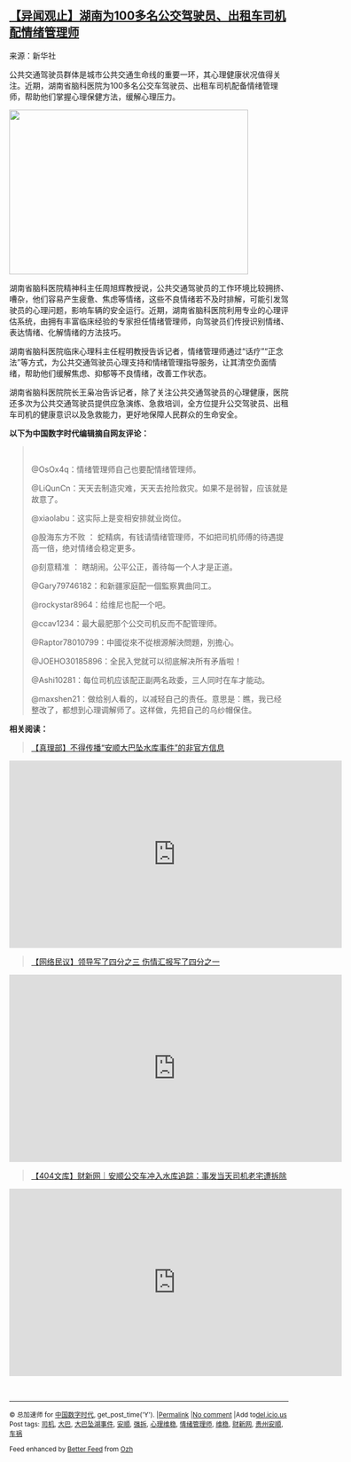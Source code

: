 <!--1594888357000-->
[【异闻观止】湖南为100多名公交驾驶员、出租车司机配情绪管理师](https://chinadigitaltimes.net/chinese/2020/07/%e3%80%90%e5%bc%82%e9%97%bb%e8%a7%82%e6%ad%a2%e3%80%91%e6%b9%96%e5%8d%97%e4%b8%ba100%e5%a4%9a%e5%90%8d%e5%85%ac%e4%ba%a4%e9%a9%be%e9%a9%b6%e5%91%98%e3%80%81%e5%87%ba%e7%a7%9f%e8%bd%a6%e5%8f%b8/)
------

<p>来源：新华社</p><p>公共交通驾驶员群体是城市公共交通生命线的重要一环，其心理健康状况值得关注。近期，湖南省脑科医院为100多名公交车驾驶员、出租车司机配备情绪管理师，帮助他们掌握心理保健方法，缓解心理压力。</p><p><img class="aligncenter size-full wp-image-650201" src="https://chinadigitaltimes.net/chinese/files/2020/07/c2f98d51c70fc90f8de59cb133aaa66a.jpeg" alt="" width="431" height="297" srcset="https://chinadigitaltimes.net/chinese/files/2020/07/c2f98d51c70fc90f8de59cb133aaa66a.jpeg 431w, https://chinadigitaltimes.net/chinese/files/2020/07/c2f98d51c70fc90f8de59cb133aaa66a-300x207.jpeg 300w" sizes="(max-width: 431px) 100vw, 431px" /></p><p>湖南省脑科医院精神科主任周旭辉教授说，公共交通驾驶员的工作环境比较拥挤、嘈杂，他们容易产生疲惫、焦虑等情绪，这些不良情绪若不及时排解，可能引发驾驶员的心理问题，影响车辆的安全运行。近期，湖南省脑科医院利用专业的心理评估系统，由拥有丰富临床经验的专家担任情绪管理师，向驾驶员们传授识别情绪、表达情绪、化解情绪的方法技巧。</p><p>湖南省脑科医院临床心理科主任程明教授告诉记者，情绪管理师通过“话疗”“正念法”等方式，为公共交通驾驶员心理支持和情绪管理指导服务，让其清空负面情绪，帮助他们缓解焦虑、抑郁等不良情绪，改善工作状态。</p><p>湖南省脑科医院院长王枭冶告诉记者，除了关注公共交通驾驶员的心理健康，医院还多次为公共交通驾驶员提供应急演练、急救培训，全方位提升公交驾驶员、出租车司机的健康意识以及急救能力，更好地保障人民群众的生命安全。</p><p><strong>以下为中国数字时代编辑摘自网友评论：</strong></p><blockquote><p>&nbsp;</p><p>@OsOx4q：情绪管理师自己也要配情绪管理师。</p><p>@LiQunCn：天天去制造灾难，天天去抢险救灾。如果不是弱智，应该就是故意了。</p><p>@xiaolabu：这实际上是变相安排就业岗位。</p><p>@股海东方不败 ： 蛇精病，有钱请情绪管理师，不如把司机师傅的待遇提高一倍，绝对情绪会稳定更多。</p><p>@刻意精准 ： 瞎胡闹。公平公正，善待每一个人才是正道。</p><p>@Gary79746182：和新疆家庭配一個監察異曲同工。</p><p>@rockystar8964：给维尼也配一个吧。</p><p>@ccav1234：最大最肥那个公交司机反而不配管理师。</p><p>@Raptor78010799：中國從來不從根源解決問題，別擔心。</p><p>@JOEHO30185896：全民入党就可以彻底解决所有矛盾啦！</p><p>@Ashi10281：每位司机应该配正副两名政委，三人同时在车才能动。</p><p>@maxshen21：做给别人看的，以减轻自己的责任。意思是：瞧，我已经整改了，都想到心理调解师了。这样做，先把自己的乌纱帽保住。</p></blockquote><p><strong>相关阅读：</strong></p><blockquote class="wp-embedded-content" data-secret="WZkpmcmOGV"><p><a href="https://chinadigitaltimes.net/chinese/2020/07/%e3%80%90%e7%9c%9f%e7%90%86%e9%83%a8%e3%80%91%e4%b8%8d%e5%be%97%e4%bc%a0%e6%92%ad%e5%ae%89%e9%a1%ba%e5%a4%a7%e5%b7%b4%e5%9d%a0%e6%b0%b4%e5%ba%93%e4%ba%8b%e4%bb%b6/">【真理部】不得传播“安顺大巴坠水库事件”的非官方信息</a></p></blockquote><p><iframe class="wp-embedded-content" sandbox="allow-scripts" security="restricted" title="《【真理部】不得传播“安顺大巴坠水库事件”的非官方信息》—中国数字时代" src="https://chinadigitaltimes.net/chinese/2020/07/%e3%80%90%e7%9c%9f%e7%90%86%e9%83%a8%e3%80%91%e4%b8%8d%e5%be%97%e4%bc%a0%e6%92%ad%e5%ae%89%e9%a1%ba%e5%a4%a7%e5%b7%b4%e5%9d%a0%e6%b0%b4%e5%ba%93%e4%ba%8b%e4%bb%b6/embed/#?secret=WZkpmcmOGV" data-secret="WZkpmcmOGV" width="600" height="338" frameborder="0" marginwidth="0" marginheight="0" scrolling="no"></iframe></p><blockquote class="wp-embedded-content" data-secret="GathXahAdf"><p><a href="https://chinadigitaltimes.net/chinese/2020/07/%e3%80%90%e7%bd%91%e7%bb%9c%e6%b0%91%e8%ae%ae%e3%80%91%e9%a2%86%e5%af%bc%e5%86%99%e4%ba%86%e5%9b%9b%e5%88%86%e4%b9%8b%e4%b8%89%ef%bc%8c%e4%bc%a4%e6%83%85%e6%b1%87%e6%8a%a5%e5%86%99%e4%ba%86%e5%9b%9b/">【网络民议】领导写了四分之三 伤情汇报写了四分之一</a></p></blockquote><p><iframe class="wp-embedded-content" sandbox="allow-scripts" security="restricted" title="《【网络民议】领导写了四分之三 伤情汇报写了四分之一》—中国数字时代" src="https://chinadigitaltimes.net/chinese/2020/07/%e3%80%90%e7%bd%91%e7%bb%9c%e6%b0%91%e8%ae%ae%e3%80%91%e9%a2%86%e5%af%bc%e5%86%99%e4%ba%86%e5%9b%9b%e5%88%86%e4%b9%8b%e4%b8%89%ef%bc%8c%e4%bc%a4%e6%83%85%e6%b1%87%e6%8a%a5%e5%86%99%e4%ba%86%e5%9b%9b/embed/#?secret=GathXahAdf" data-secret="GathXahAdf" width="600" height="338" frameborder="0" marginwidth="0" marginheight="0" scrolling="no"></iframe></p><blockquote class="wp-embedded-content" data-secret="FKvcm47GWw"><p><a href="https://chinadigitaltimes.net/chinese/2020/07/%e3%80%90404%e6%96%87%e5%ba%93%e3%80%91%e8%b4%a2%e6%96%b0%e7%bd%91%ef%bd%9c%e5%ae%89%e9%a1%ba%e5%85%ac%e4%ba%a4%e8%bd%a6%e5%86%b2%e5%85%a5%e6%b0%b4%e5%ba%93%e8%bf%bd%e8%b8%aa%ef%bc%9a%e4%ba%8b/">【404文库】财新网｜安顺公交车冲入水库追踪：事发当天司机老宅遭拆除</a></p></blockquote><p><iframe class="wp-embedded-content" sandbox="allow-scripts" security="restricted" title="《【404文库】财新网｜安顺公交车冲入水库追踪：事发当天司机老宅遭拆除》—中国数字时代" src="https://chinadigitaltimes.net/chinese/2020/07/%e3%80%90404%e6%96%87%e5%ba%93%e3%80%91%e8%b4%a2%e6%96%b0%e7%bd%91%ef%bd%9c%e5%ae%89%e9%a1%ba%e5%85%ac%e4%ba%a4%e8%bd%a6%e5%86%b2%e5%85%a5%e6%b0%b4%e5%ba%93%e8%bf%bd%e8%b8%aa%ef%bc%9a%e4%ba%8b/embed/#?secret=FKvcm47GWw" data-secret="FKvcm47GWw" width="600" height="338" frameborder="0" marginwidth="0" marginheight="0" scrolling="no"></iframe></p><p>&nbsp;</p><hr /><p><small>&copy; 总加速师 for <a href="https://chinadigitaltimes.net/chinese">中国数字时代</a>, get_post_time('Y'). |<a href="https://chinadigitaltimes.net/chinese/2020/07/%e3%80%90%e5%bc%82%e9%97%bb%e8%a7%82%e6%ad%a2%e3%80%91%e6%b9%96%e5%8d%97%e4%b8%ba100%e5%a4%9a%e5%90%8d%e5%85%ac%e4%ba%a4%e9%a9%be%e9%a9%b6%e5%91%98%e3%80%81%e5%87%ba%e7%a7%9f%e8%bd%a6%e5%8f%b8/">Permalink</a> |<a href="https://chinadigitaltimes.net/chinese/2020/07/%e3%80%90%e5%bc%82%e9%97%bb%e8%a7%82%e6%ad%a2%e3%80%91%e6%b9%96%e5%8d%97%e4%b8%ba100%e5%a4%9a%e5%90%8d%e5%85%ac%e4%ba%a4%e9%a9%be%e9%a9%b6%e5%91%98%e3%80%81%e5%87%ba%e7%a7%9f%e8%bd%a6%e5%8f%b8/#comments">No comment</a> |Add to<a href="http://del.icio.us/post?url=https://chinadigitaltimes.net/chinese/2020/07/%e3%80%90%e5%bc%82%e9%97%bb%e8%a7%82%e6%ad%a2%e3%80%91%e6%b9%96%e5%8d%97%e4%b8%ba100%e5%a4%9a%e5%90%8d%e5%85%ac%e4%ba%a4%e9%a9%be%e9%a9%b6%e5%91%98%e3%80%81%e5%87%ba%e7%a7%9f%e8%bd%a6%e5%8f%b8/&amp;title=【异闻观止】湖南为100多名公交驾驶员、出租车司机配情绪管理师">del.icio.us</a><br/>Post tags: <a href="https://chinadigitaltimes.net/chinese/tag/%e5%8f%b8%e6%9c%ba/" rel="tag">司机</a>, <a href="https://chinadigitaltimes.net/chinese/tag/%e5%a4%a7%e5%b7%b4/" rel="tag">大巴</a>, <a href="https://chinadigitaltimes.net/chinese/tag/%e5%a4%a7%e5%b7%b4%e5%9d%a0%e6%b9%96%e4%ba%8b%e4%bb%b6/" rel="tag">大巴坠湖事件</a>, <a href="https://chinadigitaltimes.net/chinese/tag/%e5%ae%89%e9%a1%ba/" rel="tag">安顺</a>, <a href="https://chinadigitaltimes.net/chinese/tag/%e5%bc%ba%e6%8b%86/" rel="tag">强拆</a>, <a href="https://chinadigitaltimes.net/chinese/tag/%e5%bf%83%e7%90%86%e7%bb%b4%e7%a8%b3/" rel="tag">心理维稳</a>, <a href="https://chinadigitaltimes.net/chinese/tag/%e6%83%85%e7%bb%aa%e7%ae%a1%e7%90%86%e5%b8%88/" rel="tag">情绪管理师</a>, <a href="https://chinadigitaltimes.net/chinese/tag/%e7%bb%b4%e7%a8%b3/" rel="tag">维稳</a>, <a href="https://chinadigitaltimes.net/chinese/tag/%e8%b4%a2%e6%96%b0%e7%bd%91/" rel="tag">财新网</a>, <a href="https://chinadigitaltimes.net/chinese/tag/%e8%b4%b5%e5%b7%9e%e5%ae%89%e9%a1%ba/" rel="tag">贵州安顺</a>, <a href="https://chinadigitaltimes.net/chinese/tag/%e8%bd%a6%e7%a5%b8/" rel="tag">车祸</a><br/></small></p><p><small>Feed enhanced by <a href='http://planetozh.com/blog/my-projects/wordpress-plugin-better-feed-rss/'>Better Feed</a> from  <a href='http://planetozh.com/blog/'>Ozh</a></small></p>
